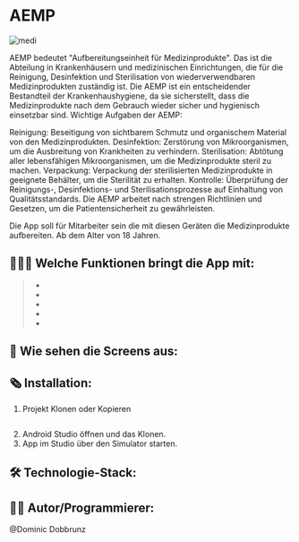 # AEMP

![medi](https://github.com/user-attachments/assets/20fca56e-3e09-4866-9354-93e5ca89415e)

AEMP bedeutet "Aufbereitungseinheit für Medizinprodukte". Das ist die Abteilung in Krankenhäusern und medizinischen Einrichtungen, die für die Reinigung, Desinfektion und Sterilisation von wiederverwendbaren Medizinprodukten zuständig ist. 
Die AEMP ist ein entscheidender Bestandteil der Krankenhaushygiene, da sie sicherstellt, dass die Medizinprodukte nach dem Gebrauch wieder sicher und hygienisch einsetzbar sind. 
Wichtige Aufgaben der AEMP:

Reinigung: Beseitigung von sichtbarem Schmutz und organischem Material von den Medizinprodukten. 
Desinfektion: Zerstörung von Mikroorganismen, um die Ausbreitung von Krankheiten zu verhindern. 
Sterilisation: Abtötung aller lebensfähigen Mikroorganismen, um die Medizinprodukte steril zu machen. 
Verpackung: Verpackung der sterilisierten Medizinprodukte in geeignete Behälter, um die Sterilität zu erhalten. 
Kontrolle: Überprüfung der Reinigungs-, Desinfektions- und Sterilisationsprozesse auf Einhaltung von Qualitätsstandards. 
Die AEMP arbeitet nach strengen Richtlinien und Gesetzen, um die Patientensicherheit zu gewährleisten. 

Die App soll für Mitarbeiter sein die mit diesen Geräten die Medizinprodukte aufbereiten. Ab dem Alter von 18 Jahren.

## 👨🏻‍💻 Welche Funktionen bringt die App mit: 

> - 
> - 
> - 
> - 
> - 

##  📱 Wie sehen die Screens aus:


## 🗞️ Installation:

1. Projekt Klonen oder Kopieren
```sch

```
2. Android Studio öffnen und das Klonen.
3. App im Studio über den Simulator starten.

## 🛠️ Technologie-Stack:

## ✍🏻 Autor/Programmierer:

@Dominic Dobbrunz
